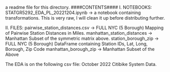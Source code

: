 a readme file for this directory.
####CONTENTS####
I. NOTEBOOKS:  
STATGR5292_EDA_PL_20221204.ipynb -> a notebook containing transformations. This is very raw, I will clean it up before distributing further.

II. FILES:
pairwise_station_distances.csv -> FULL NYC (5 Borough) Mapping of Pairwise Station Distances in Miles.
manhattan_station_distances -> Manhattan Subset of the symmetric matrix above.
station_borough_zip -> FULL NYC (5 Borough) DataFrame containing Station IDs, Lat, Long, Borough, Zip Code
manhattan_borough_zip -> Manhattan Subset of the Above

The EDA is on the following csv file: October 2022 Citibike System Data.

